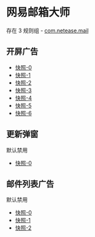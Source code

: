 # 网易邮箱大师

存在 3 规则组 - [com.netease.mail](/src/apps/com.netease.mail.ts)

## 开屏广告

- [快照-0](https://i.gkd.li/import/12893573)
- [快照-1](https://i.gkd.li/import/12923776)
- [快照-2](https://i.gkd.li/import/13195662)
- [快照-3](https://i.gkd.li/import/12818335)
- [快照-4](https://i.gkd.li/import/13206298)
- [快照-5](https://i.gkd.li/import/13207736)
- [快照-6](https://i.gkd.li/import/12999739)

## 更新弹窗

默认禁用

- [快照-0](https://i.gkd.li/import/12664070)

## 邮件列表广告

默认禁用

- [快照-0](https://i.gkd.li/import/12664070)
- [快照-1](https://i.gkd.li/import/12999833)
- [快照-2](https://i.gkd.li/import/12999841)
